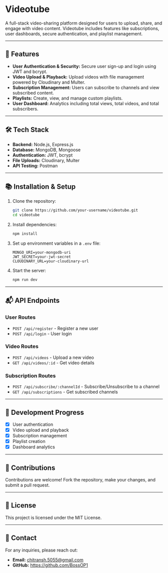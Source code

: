 # Videotube  

A full-stack video-sharing platform designed for users to upload, share, and engage with video content. Videotube includes features like subscriptions, user dashboards, secure authentication, and playlist management.

---

## 🚀 Features  

- **User Authentication & Security:** Secure user sign-up and login using JWT and bcrypt.  
- **Video Upload & Playback:** Upload videos with file management powered by Cloudinary and Multer.  
- **Subscription Management:** Users can subscribe to channels and view subscribed content.  
- **Playlists:** Create, view, and manage custom playlists.  
- **User Dashboard:** Analytics including total views, total videos, and total subscribers.  

---

## 🛠 Tech Stack  

- **Backend:** Node.js, Express.js  
- **Database:** MongoDB, Mongoose  
- **Authentication:** JWT, bcrypt  
- **File Uploads:** Cloudinary, Multer  
- **API Testing:** Postman  

---

## 📚 Installation & Setup  

1. Clone the repository:  
    ```bash
    git clone https://github.com/your-username/videotube.git
    cd videotube
    ```  

2. Install dependencies:  
    ```bash
    npm install
    ```  

3. Set up environment variables in a `.env` file:  
    ```
    MONGO_URI=your-mongodb-uri
    JWT_SECRET=your-jwt-secret
    CLOUDINARY_URL=your-cloudinary-url
    ```  

4. Start the server:  
    ```bash
    npm run dev
    ```  

---

## 📬 API Endpoints  

### **User Routes**  
- `POST /api/register` - Register a new user  
- `POST /api/login` - User login  

### **Video Routes**  
- `POST /api/videos` - Upload a new video  
- `GET /api/videos/:id` - Get video details  

### **Subscription Routes**  
- `POST /api/subscribe/:channelId` - Subscribe/Unsubscribe to a channel  
- `GET /api/subscriptions` - Get subscribed channels  

---

## 🔧 Development Progress  

- [x] User authentication  
- [x] Video upload and playback  
- [x] Subscription management  
- [x] Playlist creation  
- [x] Dashboard analytics  

---

## 🤝 Contributions  

Contributions are welcome! Fork the repository, make your changes, and submit a pull request.  

---

## 📄 License  

This project is licensed under the MIT License.  

---  

## 📧 Contact  

For any inquiries, please reach out:  
- **Email:** chitransh.5055@gmail.com 
- **GitHub:** https://github.com/BossOP1
  
